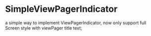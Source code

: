 # SimpleViewPagerIndicator
a simple way to implement ViewPagerIndicator, now only support full Screen style with viewPager title text;
